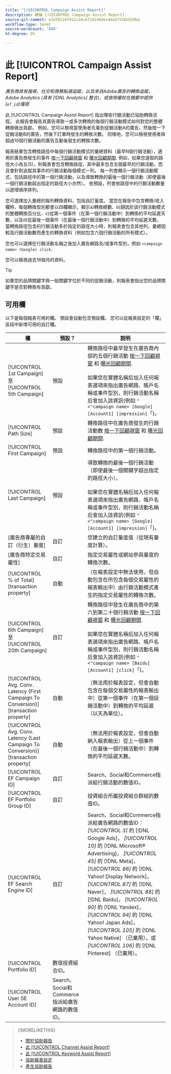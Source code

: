 ```yaml
---
title: "[!UICONTROL Campaign Assist Report]"
description: 瞭解 [!UICONTROL Campaign Assist Report].
source-git-commit: e2df0116f912ca9cbf3d140dec4da57536b929bd
workflow-type: tm+mt
source-wordcount: '849'
ht-degree: 0%

---
```


# 此 [!UICONTROL Campaign Assist Report]

*廣告商具有搜尋、社交和商務點選追蹤，以及來自Adobe廣告的轉換追蹤，Adobe Analytics (具有 [!DNL Analytics] 整合)，或使用權杖在摘要中提供(`ef_id`)僅限*

此 [!UICONTROL Campaign Assist Report] 指出哪些行銷活動已協助轉換流程。 此報告會報告其廣告導致一或多次轉換的每個行銷活動模式如何對您的整體轉換做出貢獻。 例如，您可以檢視當使用者先看到促銷活動A的廣告，然後按一下促銷活動B的廣告，然後下訂單時發生的轉換次數。 同樣地，您可以檢視使用者與超過10個行銷活動的廣告互動後發生的轉換次數。

報表結果包含轉換路徑中每個行銷活動模式的彙總資料（最早N個行銷活動），適用於廣告商發生的事件 [按一下回顧視窗](/help/search-social-commerce/glossary.md#c-d) 和 [曝光回顧期間](/help/search-social-commerce/glossary.md#i-j). 例如，如果您選取的路徑大小為五(5)，則報表會包含轉換路徑，其中最多包含五個最早的行銷活動，而且會針對追蹤其事件的行銷活動每個模式一列。 每一列會顯示一個行銷活動模式，包括路徑中的第一個行銷活動，以及導致轉換的最後一個行銷活動（即使最後一個行銷活動超出指定的路徑大小亦然）。 依預設，列會依路徑中的行銷活動數量以遞增順序排列。

您可選擇加入彙總的每列轉換資料，包括自訂量度。 當您在報告中包含轉換/收入欄時，每個轉換型別都會以四欄顯示，顯示a)轉換總數、b)歸因於該行銷活動模式的整體轉換百分比、c)從第一個事件（在第一個行銷活動中）到轉換的平均延遲天數，以及d)從最後一個事件（在最後一個行銷活動中）到轉換的平均延遲天數。 當轉換路徑包含的行銷活動多於指定的路徑大小時，則報表會包含其他列，彙總因較高行銷活動數而產生的轉換資料（例如包含六個行銷活動的所有模式）。

您也可以選擇在行銷活動名稱之後加入廣告網路及/或事件型別，例如 `<campaign name> (Google) click`.

您可以檢視過去18個月的資料。

>[!TIP]
>
>如果您的品牌關鍵字與一般關鍵字位於不同的促銷活動，則報表會指出您的品牌關鍵字是否對轉換有貢獻。

## 可用欄

以下是每個報表可用的欄。 預設會自動包含預設欄。 您可以從報表設定的「欄」區段中新增可用的自訂欄。

| 欄 | 預設？ | 說明 |
| ---- | ---- | ---- |
| [!UICONTROL 1st Campaign] 至 [!UICONTROL 5th Campaign] | 預設 | 轉換路徑中最早發生在廣告商內部的五個行銷活動 [按一下回顧視窗](/help/search-social-commerce/glossary.md#c-d) 和 [曝光回顧期間](/help/search-social-commerce/glossary.md#i-j).<br><br>如果您在實體名稱后加入任何報表選項來指出廣告網路、帳戶名稱或事件型別，則行銷活動名稱后會加入該資訊(例如 `"<"campaign name> [Google] [Account1] [impression]`「)。 |
| [!UICONTROL Path Size] | 預設 | 轉換路徑中在廣告商發生的行銷活動數 [按一下回顧視窗](/help/search-social-commerce/glossary.md#c-d) 和 [曝光回顧期間](/help/search-social-commerce/glossary.md#i-j). |
| [!UICONTROL First Campaign] | 預設 | 轉換路徑中的第一個行銷活動。 |
| [!UICONTROL Last Campaign] | 預設 | 導致轉換的最後一個行銷活動（即使最後一個關鍵字超出指定的路徑大小）。<br><br>如果您在實體名稱后加入任何報表選項來指出廣告網路、帳戶名稱或事件型別，則行銷活動名稱后會加入該資訊(例如 `"<"campaign name> [Google] [Account1] [impression]`「)。 |
| \[廣告商專屬的自訂（衍生）量度\] | 自訂 | 您建立的自訂量度值（從現有量度計算）。 |
| \[廣告商特定交易屬性\] | 自訂 | 指定交易屬性或網站參與量度的轉換次數。 |
| [!UICONTROL % of Total] \[transaction property\] | 自動 | （在報表設定中無法使用，但自動包含在所包含每個交易屬性的報表輸出中）由行銷活動模式產生的指定交易屬性的轉換次數。 |
| [!UICONTROL 6th Campaign] 至 [!UICONTROL 20th Campaign] | 自訂 | 轉換路徑中發生在廣告商中的第六到第二十個行銷活動 [按一下回顧視窗](/help/search-social-commerce/glossary.md#c-d) 和 [曝光回顧期間](/help/search-social-commerce/glossary.md#i-j).<br><br>如果您在實體名稱后加入任何報表選項來指出廣告網路、帳戶名稱或事件型別，則行銷活動名稱后會加入該資訊(例如 `"<"campaign name> [Baidu] [Account1] [click]`「)。 |
| [!UICONTROL Avg. Conv. Latency (First Campaign To Conversion)] \[transaction property\] | 自動 | （無法用於報表設定，但會自動包含在每個交易屬性的報表輸出中）從第一個事件（在第一個促銷活動中）到轉換的平均延遲（以天為單位）。 |
| [!UICONTROL Avg. Conv. Latency (Last Campaign To Conversion)] \[transaction property\] | 自動 | （無法用於報表設定，但會自動納入報表輸出）從上一個事件（在最後一個行銷活動中）到轉換的平均延遲天數。 |
| [!UICONTROL EF Campaign ID] | 自訂 | Search、Social和Commerce指派給行銷活動的數值ID。 |
| [!UICONTROL EF Portfolio Group ID] | 自訂 | 投資組合所屬投資組合群組的數值ID。 |
| [!UICONTROL EF Search Engine ID] | 自訂 | Search、Social和Commerce指派給廣告網路的數值ID： <i>[!UICONTROL 3]</i> 的 [!DNL Google Ads]， <i>[!UICONTROL 10]</i> 的 [!DNL Microsoft® Advertising]， <i>[!UICONTROL 45]</i> 的 [!DNL Meta]， <i>[!UICONTROL 86]</i> 的 [!DNL Yahoo! Display Network]， <i>[!UICONTROL 87]</i> 的 [!DNL Naver]， <i>[!UICONTROL 88]</i> 的 [!DNL Baidu]， <i>[!UICONTROL 90]</i> 的 [!DNL Yandex]， <i>[!UICONTROL 94]</i> 的 [!DNL Yahoo! Japan Ads]， <i>[!UICONTROL 105]</i> 的 [!DNL Yahoo Native] （已棄用），或 <i>[!UICONTROL 106]</i> 的 [!DNL Pinterest] （已棄用）。 |
| [!UICONTROL Portfolio ID] | 數值投資組合ID。 |
| [!UICONTROL User SE Account ID] | Search、Social和Commerce指派給廣告網路的數值ID。 |

<table style="table-layout:auto">

>[!MORELIKETHIS]
>
>* [關於協助報告](assist-report-about.md)
>* [此 [!UICONTROL Channel Assist Report]](channel-assist-report.md)
>* [此 [!UICONTROL Keyword Assist Report]](keyword-assist-report.md)
>* [協助報表設定](assist-report-settings.md)
>* [產生協助報告](assist-report-generate.md)

